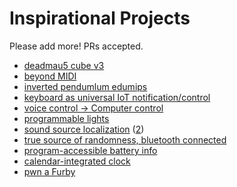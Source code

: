 # Inspirational Projects

Please add more! PRs accepted.

- [deadmau5 cube v3](https://www.youtube.com/watch?v=waGzVes6PWY)
- [beyond MIDI](https://www.youtube.com/watch?v=x5MuKTkukIw)
- [inverted pendumlum edumips](https://www.youtube.com/watch?v=Owe0o0ynUbY)
- [keyboard as universal IoT notification/control](https://www.daskeyboard.com/x/x50q-rgb-mechanical-keyboard/)
- [voice control -> Computer control](https://www.instructables.com/id/IoTyper-Control-Your-PC-Via-Alexa-IoT/)
- [programmable lights](https://www.instructables.com/id/Super-Simple-RGB-WiFi-Lamp/)
- [sound source localization](https://respeaker.io/6_mic_array/) ([2](https://respeaker.io/usb_4_mic_array/))
- [true source of randomness, bluetooth connected](https://hackaday.io/project/28377-electronic-dice)
- [program-accessible battery info](https://hackaday.io/project/164733-pisugar-battery-for-raspberry-pi-zero)
- [calendar-integrated clock](https://www.instructables.com/id/CalClock-Simply-See-Your-Schedule/)
- [pwn a Furby](https://github.com/iafan/Hacksby)
